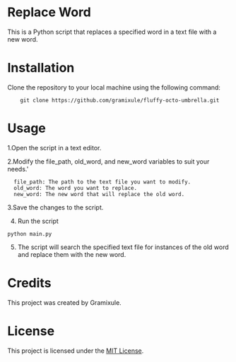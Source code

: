 #  Replace Word 
 
This is a Python script that replaces a specified word in a text file with a new word.

# Installation 

 Clone the repository to your local machine using the following command:

```
    git clone https://github.com/gramixule/fluffy-octo-umbrella.git
```
# Usage

1.Open the script in a text editor.

2.Modify the file_path, old_word, and new_word variables to suit your needs.'
```
  file_path: The path to the text file you want to modify.
  old_word: The word you want to replace.
  new_word: The new word that will replace the old word.
```  
3.Save the changes to the script.

4. Run the script
```
python main.py
```
5. The script will search the specified text file for instances of the old word and replace them with the new word.

# Credits
This project was created by Gramixule.

# License
This project is licensed under the [MIT License](https://opensource.org/licenses/MIT).


